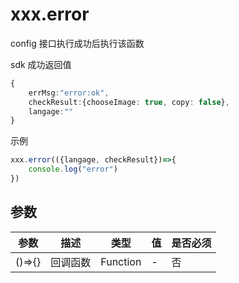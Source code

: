 # xxx.error

config 接口执行成功后执行该函数

sdk 成功返回值

```TypeScript
{
    errMsg:"error:ok",
    checkResult:{chooseImage: true, copy: false},
    langage:""
}
```

示例

```TypeScript
xxx.error(({langage, checkResult})=>{
    console.log("error")
})
```

## 参数

| 参数   | 描述     | 类型     | 值  | 是否必须 |
| ------ | -------- | -------- | --- | -------- |
| ()=>{} | 回调函数 | Function | -   | 否       |
